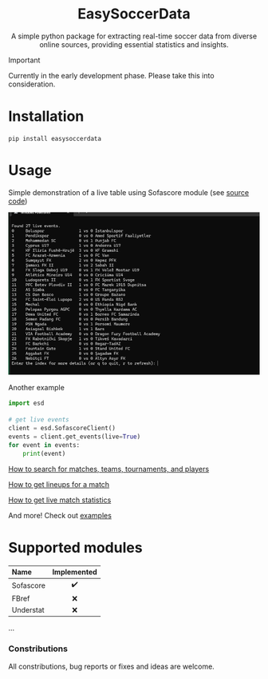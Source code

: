 <h1 align="center">EasySoccerData</h1>
<p align="center">
A simple python package for extracting real-time soccer data from diverse online sources, providing essential statistics and insights.
</p>


> [!IMPORTANT]  
> Currently in the early development phase. Please take this into consideration.

# Installation
```
pip install easysoccerdata
```

# Usage

Simple demonstration of a live table using Sofascore module (see [source code](https://github.com/manucabral/EasySoccerData/blob/main/examples/live_table.py))
<p align="center">
<img src="https://github.com/manucabral/EasySoccerData/blob/main/assets/sofascore-live-table.gif" width="550" title="LiveTableUsingSofascore">
</p>

Another example
```py
import esd

# get live events
client = esd.SofascoreClient()
events = client.get_events(live=True)
for event in events:
    print(event)
```

[How to search for matches, teams, tournaments, and players](https://github.com/manucabral/EasySoccerData/blob/main/examples/search_matchs.py)

[How to get lineups for a match](https://github.com/manucabral/EasySoccerData/blob/main/examples/match_lineups.py)

[How to get live match statistics](https://github.com/manucabral/EasySoccerData/blob/main/examples/get_live_matchs.py)


And more! Check out [examples](https://github.com/manucabral/EasySoccerData/tree/main/examples)

# Supported modules

| Name | Implemented |
| :---  | :---: |
| Sofascore   | ✔️ |
| FBref    | ❌ |
| Understat | ❌ |
...

### Constributions
All constributions, bug reports or fixes and ideas are welcome.
